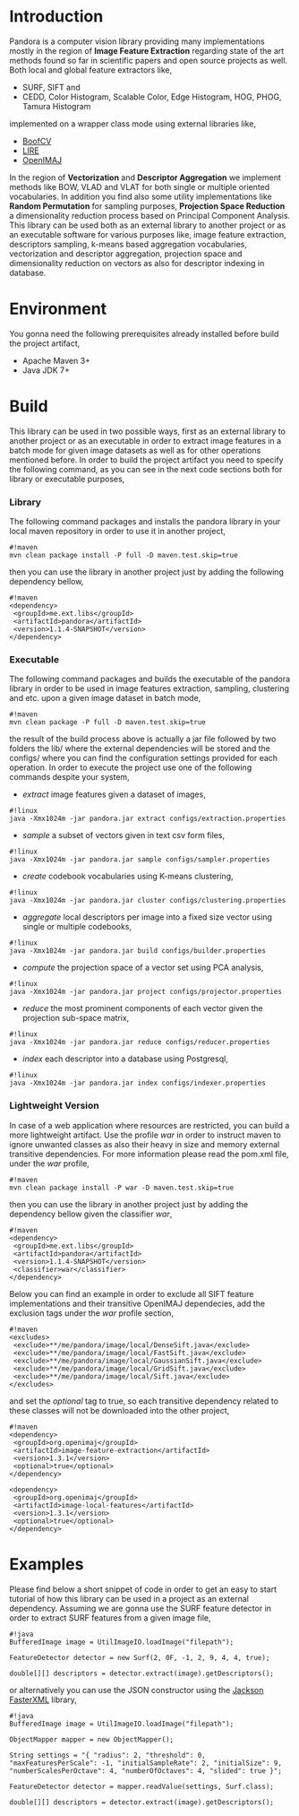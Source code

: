 # Introduction #
Pandora is a computer vision library providing many implementations mostly in the region of **Image Feature Extraction** regarding state of the art methods found so far in scientific papers and open source projects as well. Both local and global feature extractors like,

* SURF, SIFT and
* CEDD, Color Histogram, Scalable Color, Edge Histogram, HOG, PHOG, Tamura Histogram

implemented on a wrapper class mode using external libraries like,

* [BoofCV](http://boofcv.org)
* [LIRE](http://www.lire-project.net)
* [OpenIMAJ](http://www.openimaj.org/)

In the region of **Vectorization** and **Descriptor Aggregation** we implement methods like BOW, VLAD and VLAT for both single or multiple oriented vocabularies. In addition you find also some utility implementations like **Random Permutation** for sampling purposes, **Projection Space Reduction** a dimensionality reduction process based on Principal Component Analysis. This library can be used both as an external library to another project or as an executable software for various purposes like, image feature extraction, descriptors sampling, k-means based aggregation vocabularies, vectorization and descriptor aggregation, projection space and dimensionality reduction on vectors as also for descriptor indexing in database.

# Environment #
You gonna need the following prerequisites already installed before build the project artifact,

* Apache Maven 3+
* Java JDK 7+

# Build #
This library can be used in two possible ways, first as an external library to another project or as an executable in order to extract image features in a batch mode for given image datasets as well as for other operations mentioned before. In order to build the project artifact you need to specify the following command, as you can see in the next code sections both for library or executable purposes,

### Library ###
The following command packages and installs the pandora library in your local maven repository in order to use it in another project,
```
#!maven
mvn clean package install -P full -D maven.test.skip=true
```
then you can use the library in another project just by adding the following dependency bellow,
```
#!maven
<dependency>
 <groupId>me.ext.libs</groupId>
 <artifactId>pandora</artifactId>
 <version>1.1.4-SNAPSHOT</version>
</dependency>
```

### Executable ###
The following command packages and builds the executable of the pandora library in order to be used in image features extraction, sampling, clustering and etc. upon a given image dataset in batch mode,
```
#!maven
mvn clean package -P full -D maven.test.skip=true
```
the result of the build process above is actually a jar file followed by two folders the lib/ where the external dependencies will be stored and the configs/ where you can find the configuration settings provided for each operation. In order to execute the project use one of the following commands despite your system,

* *extract* image features given a dataset of images,
```
#!linux
java -Xmx1024m -jar pandora.jar extract configs/extraction.properties
```

* *sample* a subset of vectors given in text csv form files,
```
#!linux
java -Xmx1024m -jar pandora.jar sample configs/sampler.properties
```

* *create* codebook vocabularies using K-means clustering,
```
#!linux
java -Xmx1024m -jar pandora.jar cluster configs/clustering.properties
```

* *aggregate* local descriptors per image into a fixed size vector using single or multiple codebooks,
```
#!linux
java -Xmx1024m -jar pandora.jar build configs/builder.properties
```

* *compute* the projection space of a vector set using PCA analysis,
```
#!linux
java -Xmx1024m -jar pandora.jar project configs/projector.properties
```

* *reduce* the most prominent components of each vector given the projection sub-space matrix,
```
#!linux
java -Xmx1024m -jar pandora.jar reduce configs/reducer.properties
```

* *index* each descriptor into a database using Postgresql,
```
#!linux
java -Xmx1024m -jar pandora.jar index configs/indexer.properties
```

### Lightweight Version ###
In case of a web application where resources are restricted, you can build a more lightweight artifact. Use the profile *war* in order to instruct maven to ignore unwanted classes as also their heavy in size and memory external transitive dependencies. For more information please read the pom.xml file, under the *war* profile,
```
#!maven
mvn clean package install -P war -D maven.test.skip=true
```
then you can use the library in another project just by adding the dependency bellow given the classifier *war*,
```
#!maven
<dependency>
 <groupId>me.ext.libs</groupId>
 <artifactId>pandora</artifactId>
 <version>1.1.4-SNAPSHOT</version>
 <classifier>war</classifier>
</dependency>
```

Below you can find an example in order to exclude all SIFT feature implementations and their transitive OpenIMAJ dependecies, add the exclusion tags under the *war* profile section,

```
#!maven
<excludes>
 <exclude>**/me/pandora/image/local/DenseSift.java</exclude>
 <exclude>**/me/pandora/image/local/FastSift.java</exclude>
 <exclude>**/me/pandora/image/local/GaussianSift.java</exclude>
 <exclude>**/me/pandora/image/local/GridSift.java</exclude>
 <exclude>**/me/pandora/image/local/Sift.java</exclude>
</excludes>
```

and set the *optional* tag to true, so each transitive dependency related to these classes will not be downloaded into the other project,

```
#!maven
<dependency>
 <groupId>org.openimaj</groupId>
 <artifactId>image-feature-extraction</artifactId>
 <version>1.3.1</version>
 <optional>true</optional>
</dependency>

<dependency>
 <groupId>org.openimaj</groupId>
 <artifactId>image-local-features</artifactId>
 <version>1.3.1</version>
 <optional>true</optional>
</dependency>
```

# Examples #
Please find below a short snippet of code in order to get an easy to start tutorial of how this library can be used in a project as an external dependency. Assuming we are gonna use the SURF feature detector in order to extract SURF features from a given image file,

```
#!java
BufferedImage image = UtilImageIO.loadImage("filepath");

FeatureDetector detector = new Surf(2, 0F, -1, 2, 9, 4, 4, true);

double[][] descriptors = detector.extract(image).getDescriptors();
```

or alternatively you can use the JSON constructor using the [Jackson FasterXML](https://github.com/FasterXML/jackson) library,

```
#!java
BufferedImage image = UtilImageIO.loadImage("filepath");

ObjectMapper mapper = new ObjectMapper();

String settings = "{ "radius": 2, "threshold": 0, "maxFeaturesPerScale": -1, "initialSampleRate": 2, "initialSize": 9, "numberScalesPerOctave": 4, "numberOfOctaves": 4, "slided": true }";

FeatureDetector detector = mapper.readValue(settings, Surf.class);

double[][] descriptors = detector.extract(image).getDescriptors();
```